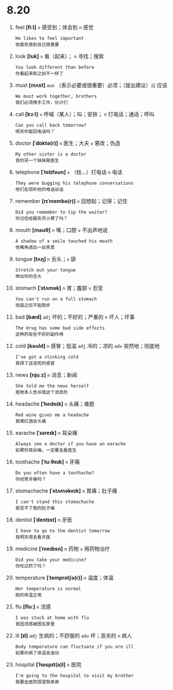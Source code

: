 # 8.20

1. feel **[fiːl]** `v` 感受到；体会到 `n` 感觉

   ```
   He likes to feel important
   他喜欢感到自己很重要
   ```

2. look **[lʊk]** `v` 看（起来）； `n` 寻找；搜索

   ```
   You look different than before
   你看起来和之前不一样了
   ```

3. must **[mʌst]** `aux` （表示必要或很重要）必须；（提出建议）🇬 应该

   ```
   We must work together, brothers
   我们必须携手工作，伙计们
   ```

4. call **[kɔːl]** `v` 呼喊（某人）；叫；安排； `n` 打电话；通话；呼叫

   ```
   Can you call back tomorrow?
   明天你能回电话吗？
   ```

5. doctor **[ˈdɒktə(r)]** `n` 医生；大夫 `v` 篡改；伪造

   ```
   My other sister is a doctor
   我的另一个妹妹是医生
   ```

6. telephone **[ˈtelɪfəʊn]** `v` （给...）打电话 `n` 电话

   ```
   They were bugging his telephone conversations
   他们在窃听他的电话谈话
   ```

7. remember **[rɪˈmembə(r)]** `v` 回想起；记得；记住

   ```
   Did you remember to tip the waiter?
   你记住给服务员小费了吗？
   ```

8. mouth **[maʊθ]** `n` 嘴；口腔 `v` 不出声地说

   ```
   A shadow of a smile touched his mouth
   他嘴角透出一丝笑意
   ```

9. tongue **[tʌŋ]** `n` 舌头；`v` 舔

   ```
   Stretch out your tongue
   伸出你的舌头
   ```

10. stomach **[ˈstʌmək]** `n` 胃；腹部 `v` 忍受

    ```
    You can't run on a full stomach
    饱餐之后不能跑步
    ```

11. bad **[bæd]** `adj` 坏的；不好的；严重的 `n` 坏人；坏事

    ```
    The drug has some bad side effects
    这种药有些不好的副作用
    ```

12. cold **[kəʊld]** `n` 感冒；低温 `adj` 冷的；凉的 `adv` 突然地；彻底地

    ```
    I've got a stinking cold
    我得了这该死的感冒
    ```

13. news **[njuːz]** `n` 消息；新闻

    ```
    She told me the news herself
    是她本人告诉我这个消息的
    ```

14. headache **[ˈhedeɪk]** `n` 头痛；难题

    ```
    Red wine gives me a headache
    我喝红酒会头痛
    ```

15. earache **[ˈɪəreɪk]** `n` 耳朵痛

    ```
    Always see a doctor if you have an earache
    如果你耳朵痛，一定要去看医生
    ```

16. toothache **[ˈtuːθeɪk]** `n` 牙痛

    ```
    Do you often have a toothache?
    你经常牙痛吗？
    ```

17. stomachache **[ˈstʌməkeɪk]** `n` 胃痛；肚子痛

    ```
    I can't stand this stomachache
    我受不了我的肚子痛
    ```

18. dentist **[ˈdentɪst]** `n` 牙医

    ```
    I have to go to the dentist tomorrow
    我明天得去看牙医
    ```

19. medicine **[ˈmedɪsn]** `n` 药物 `v` 用药物治疗

    ```
    Did you take your medicine?
    你吃过药了吗？
    ```

20. temperature **[ˈtemprətʃə(r)]** `n` 温度；体温

    ```
    Her temperature is normal
    她的体温正常
    ```

21. flu **[fluː]** `n` 流感

    ```
    I was stuck at home with flu
    我因流感被困在家里
    ```

22. ill **[ɪl]** `adj` 生病的；不舒服的 `adv` 坏；恶劣的 `n` 病人

    ```
    Body temperature can fluctuate if you are ill
    如果你病了体温会波动
    ```

23. hospital **[ˈhɒspɪt(ə)l]** `n` 医院

    ```
    I'm going to the hospital to visit my brother
    我要去医院探望我弟弟
    ```
